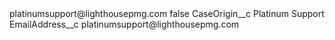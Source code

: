 <?xml version="1.0" encoding="UTF-8"?>
<CustomMetadata xmlns="http://soap.sforce.com/2006/04/metadata" xmlns:xsi="http://www.w3.org/2001/XMLSchema-instance" xmlns:xsd="http://www.w3.org/2001/XMLSchema">
    <label>platinumsupport@lighthousepmg.com</label>
    <protected>false</protected>
    <values>
        <field>CaseOrigin__c</field>
        <value xsi:type="xsd:string">Platinum Support</value>
    </values>
    <values>
        <field>EmailAddress__c</field>
        <value xsi:type="xsd:string">platinumsupport@lighthousepmg.com</value>
    </values>
</CustomMetadata>
